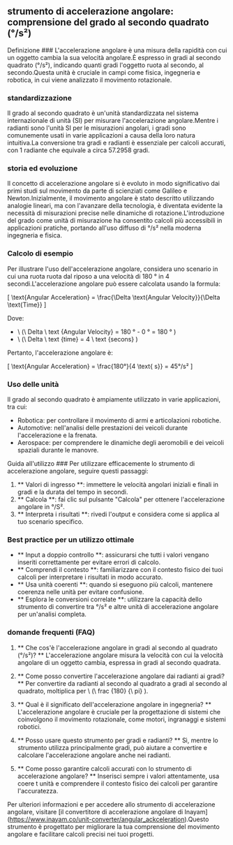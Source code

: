 ## strumento di accelerazione angolare: comprensione del grado al secondo quadrato (°/s²)

Definizione ###
L'accelerazione angolare è una misura della rapidità con cui un oggetto cambia la sua velocità angolare.È espresso in gradi al secondo quadrato (°/s²), indicando quanti gradi l'oggetto ruota al secondo, al secondo.Questa unità è cruciale in campi come fisica, ingegneria e robotica, in cui viene analizzato il movimento rotazionale.

### standardizzazione
Il grado al secondo quadrato è un'unità standardizzata nel sistema internazionale di unità (SI) per misurare l'accelerazione angolare.Mentre i radianti sono l'unità SI per le misurazioni angolari, i gradi sono comunemente usati in varie applicazioni a causa della loro natura intuitiva.La conversione tra gradi e radianti è essenziale per calcoli accurati, con 1 radiante che equivale a circa 57.2958 gradi.

### storia ed evoluzione
Il concetto di accelerazione angolare si è evoluto in modo significativo dai primi studi sul movimento da parte di scienziati come Galileo e Newton.Inizialmente, il movimento angolare è stato descritto utilizzando analogie lineari, ma con l'avanzare della tecnologia, è diventata evidente la necessità di misurazioni precise nelle dinamiche di rotazione.L'introduzione del grado come unità di misurazione ha consentito calcoli più accessibili in applicazioni pratiche, portando all'uso diffuso di °/s² nella moderna ingegneria e fisica.

### Calcolo di esempio
Per illustrare l'uso dell'accelerazione angolare, considera uno scenario in cui una ruota ruota dal riposo a una velocità di 180 ° in 4 secondi.L'accelerazione angolare può essere calcolata usando la formula:

\[ \text{Angular Acceleration} = \frac{\Delta \text{Angular Velocity}}{\Delta \text{Time}} \]

Dove:
- \ (\ Delta \ text {Angular Velocity} = 180 ° - 0 ° = 180 ° \)
- \ (\ Delta \ text {time} = 4 \ text {secons} \)

Pertanto, l'accelerazione angolare è:

\[ \text{Angular Acceleration} = \frac{180°}{4 \text{ s}} = 45°/s² \]

### Uso delle unità
Il grado al secondo quadrato è ampiamente utilizzato in varie applicazioni, tra cui:
- Robotica: per controllare il movimento di armi e articolazioni robotiche.
- Automotive: nell'analisi delle prestazioni dei veicoli durante l'accelerazione e la frenata.
- Aerospace: per comprendere le dinamiche degli aeromobili e dei veicoli spaziali durante le manovre.

Guida all'utilizzo ###
Per utilizzare efficacemente lo strumento di accelerazione angolare, seguire questi passaggi:
1. ** Valori di ingresso **: immettere le velocità angolari iniziali e finali in gradi e la durata del tempo in secondi.
2. ** Calcola **: fai clic sul pulsante "Calcola" per ottenere l'accelerazione angolare in °/S².
3. ** Interpreta i risultati **: rivedi l'output e considera come si applica al tuo scenario specifico.

### Best practice per un utilizzo ottimale
- ** Input a doppio controllo **: assicurarsi che tutti i valori vengano inseriti correttamente per evitare errori di calcolo.
- ** Comprendi il contesto **: familiarizzare con il contesto fisico dei tuoi calcoli per interpretare i risultati in modo accurato.
- ** Usa unità coerenti **: quando si eseguono più calcoli, mantenere coerenza nelle unità per evitare confusione.
- ** Esplora le conversioni correlate **: utilizzare la capacità dello strumento di convertire tra °/s² e altre unità di accelerazione angolare per un'analisi completa.

### domande frequenti (FAQ)

1. ** Che cos'è l'accelerazione angolare in gradi al secondo al quadrato (°/s²)? **
L'accelerazione angolare misura la velocità con cui la velocità angolare di un oggetto cambia, espressa in gradi al secondo quadrata.

2. ** Come posso convertire l'accelerazione angolare dai radianti ai gradi? **
Per convertire da radianti al secondo al quadrato a gradi al secondo al quadrato, moltiplica per \ (\ frac {180} {\ pi} \).

3. ** Qual è il significato dell'accelerazione angolare in ingegneria? **
L'accelerazione angolare è cruciale per la progettazione di sistemi che coinvolgono il movimento rotazionale, come motori, ingranaggi e sistemi robotici.

4. ** Posso usare questo strumento per gradi e radianti? **
Sì, mentre lo strumento utilizza principalmente gradi, può aiutare a convertire e calcolare l'accelerazione angolare anche nei radianti.

5. ** Come posso garantire calcoli accurati con lo strumento di accelerazione angolare? **
Inserisci sempre i valori attentamente, usa coere t unità e comprendere il contesto fisico dei calcoli per garantire l'accuratezza.

Per ulteriori informazioni e per accedere allo strumento di accelerazione angolare, visitare [il convertitore di accelerazione angolare di Inayam] (https://www.inayam.co/unit-converter/angular_ackceleration).Questo strumento è progettato per migliorare la tua comprensione del movimento angolare e facilitare calcoli precisi nei tuoi progetti.